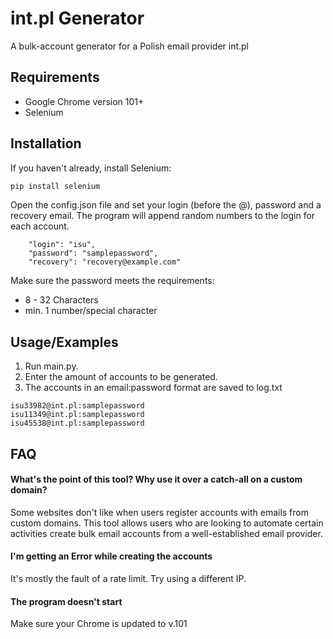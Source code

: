 
# int.pl Generator

A bulk-account generator for a Polish email provider int.pl


## Requirements

- Google Chrome version 101+
- Selenium
## Installation

If you haven't already, install Selenium:

```bash
pip install selenium
```
Open the config.json file and set your login (before the @), password and a recovery email.
The program will append random numbers to the login for each account.

```
    "login": "isu",
    "password": "samplepassword",
    "recovery": "recovery@example.com"
```
Make sure the password meets the requirements:
- 8 - 32 Characters
- min. 1 number/special character

## Usage/Examples
1. Run main.py.
2. Enter the amount of accounts to be generated.
3. The accounts in an email:password format are saved to log.txt
```
isu33982@int.pl:samplepassword
isu11349@int.pl:samplepassword
isu45538@int.pl:samplepassword
```
## FAQ
#### What's the point of this tool? Why use it over a catch-all on a custom domain?
Some websites don't like when users register accounts with emails from custom domains. This tool allows users who are looking to automate certain activities create bulk email accounts from a well-established email provider.

#### I'm getting an Error while creating the accounts
It's mostly the fault of a rate limit. Try using a different IP.

#### The program doesn't start
Make sure your Chrome is updated to v.101



